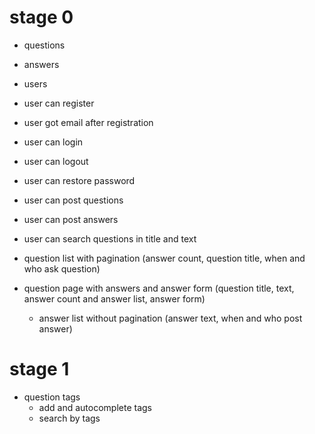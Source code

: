 # stage 0

- questions
- answers
- users

- user can register
- user got email after registration
- user can login
- user can logout
- user can restore password

- user can post questions
- user can post answers
- user can search questions in title and text

- question list with pagination (answer count, question title, when and who ask question)
- question page with answers and answer form (question title, text, answer count and answer list, answer form)
    - answer list without pagination (answer text, when and who post answer)



# stage 1

- question tags
    - add and autocomplete tags
    - search by tags